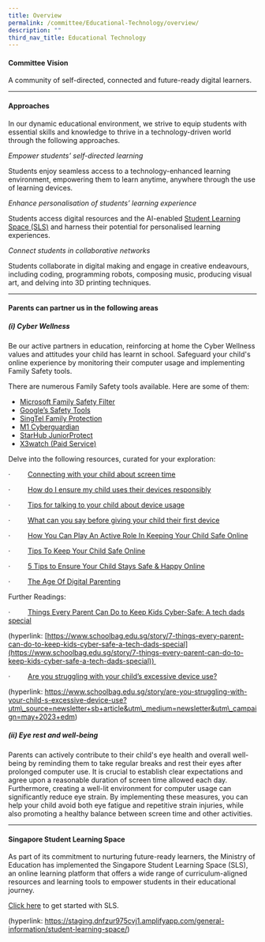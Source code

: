 ```yaml
---
title: Overview
permalink: /committee/Educational-Technology/overview/
description: ""
third_nav_title: Educational Technology
---
```


#### Committee Vision

A community of self-directed, connected and future-ready digital learners.

* * *

#### Approaches

In our dynamic educational environment, we strive to equip students with essential skills and knowledge to thrive in a technology-driven world through the following approaches.

_Empower students’ self-directed learning_

Students enjoy seamless access to a technology-enhanced learning environment, empowering them to learn anytime, anywhere through the use of learning devices.

_Enhance personalisation of students’ learning experience_

Students access digital resources and the AI-enabled [Student Learning Space (SLS)](https://www.moe.gov.sg/education-in-sg/student-learning-space) and harness their potential for personalised learning experiences.

_Connect students in collaborative networks_

Students collaborate in digital making and engage in creative endeavours, including coding, programming robots, composing music, producing visual art, and delving into 3D printing techniques.

* * *

#### Parents can partner us in the following areas

##### (i) Cyber Wellness

Be our active partners in education, reinforcing at home the Cyber Wellness values and attitudes your child has learnt in school. Safeguard your child's online experience by monitoring their computer usage and implementing Family Safety tools.

There are numerous Family Safety tools available. Here are some of them:

*   [Microsoft Family Safety Filter](https://account.microsoft.com/family/about)
*   [Google’s Safety Tools](https://safety.google/)
*   [SingTel Family Protection](https://www.singtel.com/personal/products-services/broadband/add-ons)
*   [M1 Cyberguardian](https://www.m1.com.sg/digital-services/security/cyber-guardian)
*   [StarHub JuniorProtect](https://www.starhub.com/personal/mobile/mobile-phones-plans/value-added-services/junior-protect.html)
*   [X3watch (Paid Service)](https://x3watch.com/) 

Delve into the following resources, curated for your exploration:

·         [Connecting with your child about screen time](https://www.opal2.moe.edu.sg/csl/file/file/download?guid=1ca71dc8-2d34-4e1b-ad26-db36e831e20d&hash_sha1=255547bb)

·         [How do I ensure my child uses their devices responsibly](https://www.opal2.moe.edu.sg/csl/file/file/download?guid=f2871a11-e00e-45a1-9b2f-21d7e06e7749&hash_sha1=9b2daee1)

·         [Tips for talking to your child about device usage](https://www.opal2.moe.edu.sg/csl/file/file/download?guid=2ab93571-ae3f-40bb-b143-a0244a670dfc&hash_sha1=9c589402)

·         [What can you say before giving your child their first device](https://www.opal2.moe.edu.sg/csl/file/file/download?guid=556c76bc-c793-4002-b78e-453a40e6377f&hash_sha1=0945915d)

·         [How You Can Play An Active Role In Keeping Your Child Safe Online](https://www.opal2.moe.edu.sg/csl/file/file/download?guid=02643330-4e0c-4c41-8ba5-e5a97fc21f0d&hash_sha1=9b7b4ba1)

·         [Tips To Keep Your Child Safe Online](https://www.opal2.moe.edu.sg/csl/file/file/download?guid=c4c3fa22-6661-4e9e-bc90-f10f18018ea9&hash_sha1=060aa4d6)

·         [5 Tips to Ensure Your Child Stays Safe & Happy Online](https://www.opal2.moe.edu.sg/csl/file/file/download?guid=4457a3d1-9322-4186-90d6-279f1278cf50&hash_sha1=24f24375)

·         [The Age Of Digital Parenting](https://www.opal2.moe.edu.sg/csl/file/file/download?guid=d6dd7721-daab-4760-9dbe-83a2e9f2e19c&hash_sha1=b847bcd0)

Further Readings:

·         [Things Every Parent Can Do to Keep Kids Cyber-Safe: A tech dads special](https://www.schoolbag.edu.sg/story/7-things-every-parent-can-do-to-keep-kids-cyber-safe-a-tech-dads-special)

(hyperlink: [https://www.schoolbag.edu.sg/story/7-things-every-parent-can-do-to-keep-kids-cyber-safe-a-tech-dads-special](https://www.schoolbag.edu.sg/story/7-things-every-parent-can-do-to-keep-kids-cyber-safe-a-tech-dads-special)) 

·         [Are you struggling with your child’s excessive device use?](https://www.schoolbag.edu.sg/story/are-you-struggling-with-your-child-s-excessive-device-use?utm_source=newsletter+sb+article&utm_medium=newsletter&utm_campaign=may+2023+edm)

(hyperlink: https://www.schoolbag.edu.sg/story/are-you-struggling-with-your-child-s-excessive-device-use?utm\_source=newsletter+sb+article&utm\_medium=newsletter&utm\_campaign=may+2023+edm) 

##### (ii) Eye rest and well-being

Parents can actively contribute to their child's eye health and overall well-being by reminding them to take regular breaks and rest their eyes after prolonged computer use. It is crucial to establish clear expectations and agree upon a reasonable duration of screen time allowed each day. Furthermore, creating a well-lit environment for computer usage can significantly reduce eye strain. By implementing these measures, you can help your child avoid both eye fatigue and repetitive strain injuries, while also promoting a healthy balance between screen time and other activities.

* * *

#### Singapore Student Learning Space

As part of its commitment to nurturing future-ready learners, the Ministry of Education has implemented the Singapore Student Learning Space (SLS), an online learning platform that offers a wide range of curriculum-aligned resources and learning tools to empower students in their educational journey.

[Click here](https://staging.dnfzur975cvj1.amplifyapp.com/general-information/student-learning-space/) to get started with SLS.

(hyperlink: https://staging.dnfzur975cvj1.amplifyapp.com/general-information/student-learning-space/)